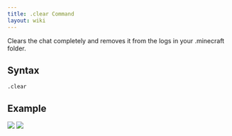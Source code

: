 ```yaml
---
title: .clear Command
layout: wiki
---
```

Clears the chat completely and removes it from the logs in your .minecraft folder.

## Syntax
`.clear`

## Example
![](http://puu.sh/hJomZ/26774ae58b.png)
![](http://puu.sh/hJonW/8eb642effd.png)
